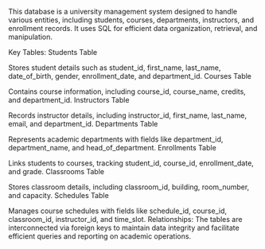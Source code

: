 This database is a university management system designed to handle various entities, including students, courses, departments, instructors, and enrollment records. It uses SQL for efficient data organization, retrieval, and manipulation.

Key Tables:
Students Table

Stores student details such as student_id, first_name, last_name, date_of_birth, gender, enrollment_date, and department_id.
Courses Table

Contains course information, including course_id, course_name, credits, and department_id.
Instructors Table

Records instructor details, including instructor_id, first_name, last_name, email, and department_id.
Departments Table

Represents academic departments with fields like department_id, department_name, and head_of_department.
Enrollments Table

Links students to courses, tracking student_id, course_id, enrollment_date, and grade.
Classrooms Table

Stores classroom details, including classroom_id, building, room_number, and capacity.
Schedules Table

Manages course schedules with fields like schedule_id, course_id, classroom_id, instructor_id, and time_slot.
Relationships:
The tables are interconnected via foreign keys to maintain data integrity and facilitate efficient queries and reporting on academic operations.
